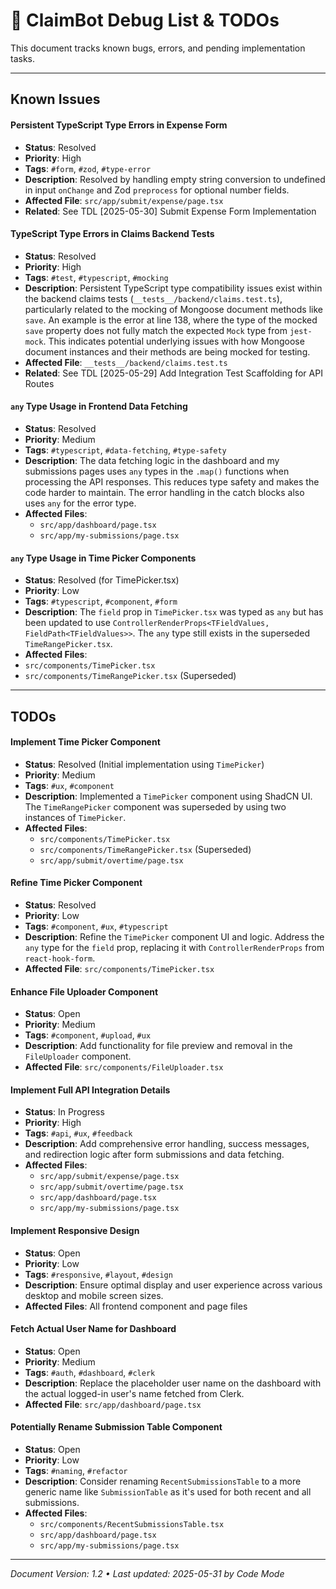 # 🐛 ClaimBot Debug List & TODOs

This document tracks known bugs, errors, and pending implementation tasks.

---

## Known Issues

#### Persistent TypeScript Type Errors in Expense Form
- **Status**: Resolved
- **Priority**: High
- **Tags**: `#form`, `#zod`, `#type-error`
- **Description**: Resolved by handling empty string conversion to undefined in input `onChange` and Zod `preprocess` for optional number fields.
- **Affected File**: `src/app/submit/expense/page.tsx`
- **Related**: See TDL [2025-05-30] Submit Expense Form Implementation


#### TypeScript Type Errors in Claims Backend Tests
- **Status**: Resolved
- **Priority**: High
- **Tags**: `#test`, `#typescript`, `#mocking`
- **Description**: Persistent TypeScript type compatibility issues exist within the backend claims tests (`__tests__/backend/claims.test.ts`), particularly related to the mocking of Mongoose document methods like `save`. An example is the error at line 138, where the type of the mocked `save` property does not fully match the expected `Mock` type from `jest-mock`. This indicates potential underlying issues with how Mongoose document instances and their methods are being mocked for testing.
- **Affected File**: `__tests__/backend/claims.test.ts`
- **Related**: See TDL [2025-05-29] Add Integration Test Scaffolding for API Routes

#### `any` Type Usage in Frontend Data Fetching
- **Status**: Resolved
- **Priority**: Medium
- **Tags**: `#typescript`, `#data-fetching`, `#type-safety`
- **Description**: The data fetching logic in the dashboard and my submissions pages uses `any` types in the `.map()` functions when processing the API responses. This reduces type safety and makes the code harder to maintain. The error handling in the catch blocks also uses `any` for the error type.
- **Affected Files**:
  - `src/app/dashboard/page.tsx`
  - `src/app/my-submissions/page.tsx`

#### `any` Type Usage in Time Picker Components
- **Status**: Resolved (for TimePicker.tsx)
- **Priority**: Low
- **Tags**: `#typescript`, `#component`, `#form`
- **Description**: The `field` prop in `TimePicker.tsx` was typed as `any` but has been updated to use `ControllerRenderProps<TFieldValues, FieldPath<TFieldValues>>`. The `any` type still exists in the superseded `TimeRangePicker.tsx`.
- **Affected Files**:
 - `src/components/TimePicker.tsx`
 - `src/components/TimeRangePicker.tsx` (Superseded)


---

## TODOs

#### Implement Time Picker Component
- **Status**: Resolved (Initial implementation using `TimePicker`)
- **Priority**: Medium
- **Tags**: `#ux`, `#component`
- **Description**: Implemented a `TimePicker` component using ShadCN UI. The `TimeRangePicker` component was superseded by using two instances of `TimePicker`.
- **Affected Files**:
  - `src/components/TimePicker.tsx`
  - `src/components/TimeRangePicker.tsx` (Superseded)
  - `src/app/submit/overtime/page.tsx`

#### Refine Time Picker Component
- **Status**: Resolved
- **Priority**: Low
- **Tags**: `#component`, `#ux`, `#typescript`
- **Description**: Refine the `TimePicker` component UI and logic. Address the `any` type for the `field` prop, replacing it with `ControllerRenderProps` from `react-hook-form`.
- **Affected File**: `src/components/TimePicker.tsx`

#### Enhance File Uploader Component
- **Status**: Open
- **Priority**: Medium
- **Tags**: `#component`, `#upload`, `#ux`
- **Description**: Add functionality for file preview and removal in the `FileUploader` component.
- **Affected File**: `src/components/FileUploader.tsx`

#### Implement Full API Integration Details
- **Status**: In Progress
- **Priority**: High
- **Tags**: `#api`, `#ux`, `#feedback`
- **Description**: Add comprehensive error handling, success messages, and redirection logic after form submissions and data fetching.
- **Affected Files**:
  - `src/app/submit/expense/page.tsx`
  - `src/app/submit/overtime/page.tsx`
  - `src/app/dashboard/page.tsx`
  - `src/app/my-submissions/page.tsx`

#### Implement Responsive Design
- **Status**: Open
- **Priority**: Low
- **Tags**: `#responsive`, `#layout`, `#design`
- **Description**: Ensure optimal display and user experience across various desktop and mobile screen sizes.
- **Affected Files**: All frontend component and page files

#### Fetch Actual User Name for Dashboard
- **Status**: Open
- **Priority**: Medium
- **Tags**: `#auth`, `#dashboard`, `#clerk`
- **Description**: Replace the placeholder user name on the dashboard with the actual logged-in user's name fetched from Clerk.
- **Affected File**: `src/app/dashboard/page.tsx`

#### Potentially Rename Submission Table Component
- **Status**: Open
- **Priority**: Low
- **Tags**: `#naming`, `#refactor`
- **Description**: Consider renaming `RecentSubmissionsTable` to a more generic name like `SubmissionTable` as it's used for both recent and all submissions.
- **Affected Files**:
  - `src/components/RecentSubmissionsTable.tsx`
  - `src/app/dashboard/page.tsx`
  - `src/app/my-submissions/page.tsx`

---

_Document Version: 1.2 • Last updated: 2025-05-31 by Code Mode_